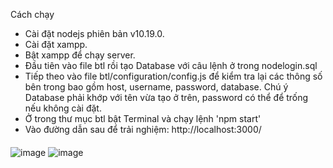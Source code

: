 
Cách chạy
- Cài đặt nodejs phiên bản v10.19.0.
- Cài đặt xampp.
- Bật xampp để chạy server.
- Đầu tiên vào file btl rồi tạo Database với câu lệnh ở trong nodelogin.sql
- Tiếp theo vào file btl/configuration/config.js để kiểm tra lại các thông số bên trong bao gồm host, username, password, database. Chú ý Database phải khớp với tên vừa tạo ở trên, password có thể để trống nếu không cài đặt.
- Ở trong thư mục btl bật Terminal và chạy lệnh 'npm start'
- Vào đường dẫn sau để trải nghiệm: http://localhost:3000/

####
![image](https://user-images.githubusercontent.com/45956869/104222977-9d2fe280-5475-11eb-822f-dee939d71701.png)
![image](https://user-images.githubusercontent.com/45956869/104222811-62c64580-5475-11eb-9d5d-7e77938e947b.png)

